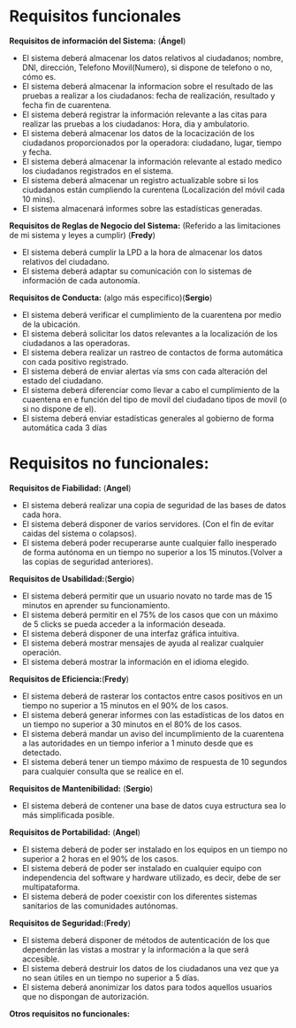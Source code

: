 # Requisitos funcionales

**Requisitos de información del Sistema:** (**Ángel**)
- El sistema deberá almacenar los datos relativos al ciudadanos; nombre, DNI, dirección, Telefono Movil(Numero), si dispone de telefono o no, cómo es.
- El sistema deberá almacenar la informacion sobre el resultado de las pruebas a realizar a los  ciudadanos: fecha de realización, resultado y fecha fin de cuarentena.
- El sistema deberá registrar la información relevante a las citas para realizar las pruebas a los ciudadanos: Hora, dia y ambulatorio.
- El sistema deberá almacenar los datos de la locacización de los ciudadanos proporcionados por la operadora: ciudadano, lugar, tiempo y fecha.
- El sistema deberá almacenar la información relevante al estado medico los ciudadanos registrados en el sistema.
- El sistema deberá almacenar un registro actualizable sobre si los ciudadanos están cumpliendo la curentena (Localización del móvil cada 10 mins).
- El sistema almacenará informes sobre las estadísticas generadas.

**Requisitos de Reglas de Negocio del Sistema:** (Referido a las limitaciones de mi sistema y leyes a cumplir) (**Fredy**)
- El sistema deberá cumplir la LPD a la hora de almacenar los datos relativos del ciudadano.
- El sistema deberá adaptar su comunicación con lo sistemas de información de cada autonomía.

**Requisitos de Conducta:** (algo más especifico)(**Sergio**)
- El sistema deberá verificar el cumplimiento de la cuarentena por medio de la ubicación.
- El sistema deberá solicitar los datos relevantes a la localización de los ciudadanos a las operadoras.
- El sistema debera realizar un rastreo de contactos de forma automática con cada positivo registrado.
- El sistema deberá de enviar alertas vía sms con cada alteración del estado del ciudadano.
- El sistema deberá diferenciar como llevar a cabo el cumplimiento de la cuaentena en e función del tipo de movil del ciudadano tipos de movil (o si no dispone de el).
- El sistema deberá enviar estadísticas generales al gobierno de forma automática cada 3 días

# Requisitos no funcionales:

**Requisitos de Fiabilidad:** (**Angel**)
- El sistema deberá realizar una copia de seguridad de las bases de datos cada hora.
- El sistema deberá disponer de varios servidores. (Con el fin de evitar caidas del sistema o colapsos).
- El sistema deberá poder recuperarse aunte cualquier fallo inesperado de forma autónoma en un tiempo no superior a los 15 minutos.(Volver a las copias de seguridad anteriores).

**Requisitos de Usabilidad:**(**Sergio**)
- El sistema deberá permitir que un usuario novato no tarde mas de 15 minutos en aprender su funcionamiento.
- El sistema deberá permitir en el 75% de los casos que con un máximo de 5 clicks se pueda acceder a la información deseada.
- El sistema deberá disponer de una interfaz gráfica intuitiva.
- El sistema deberá mostrar mensajes de ayuda al realizar cualquier operación.
- El sistema deberá mostrar la información en el idioma elegido.

**Requisitos de Eficiencia:**(**Fredy**)
- El sistema deberá de rasterar los contactos entre casos positivos en un tiempo no superior a 15 minutos en el 90% de los casos.
- El sistema deberá generar informes con las estadísticas de los datos en un tiempo no superior a 30 minutos en el 80% de los casos.
- El sistema deberá mandar un aviso del incumplimiento de la cuarentena a las autoridades en un tiempo inferior a 1 minuto desde que es detectado.
- El sistema deberá tener un tiempo máximo de respuesta de 10 segundos para cualquier consulta que se realice en el.

**Requisitos de Mantenibilidad:** (**Sergio**)
- El sistema deberá de contener una base de datos cuya estructura sea lo más simplificada posible.

**Requisitos de Portabilidad:** (**Angel**)
- El sistema deberá de poder ser instalado en los equipos en un tiempo no superior a 2 horas en el 90% de los casos.
- El sistema deberá de poder ser instalado en cualquier equipo con independencia del software y hardware utilizado, es decir, debe de ser multipataforma.
- El sistema deberá de poder coexistir con los diferentes sistemas sanitarios de las comunidades autónomas.

**Requisitos de Seguridad:**(**Fredy**)
- El sistema deberá disponer de métodos de autenticación de los que dependerán las vistas a mostrar y la información a la que será accesible.
- El sistema deberá destruir los datos de los ciudadanos una vez que ya no sean útiles en un tiempo no superior a 5 días.
- El sistema deberá anonimizar los datos para todos aquellos usuarios que no dispongan de autorización.

**Otros requisitos no funcionales:**

